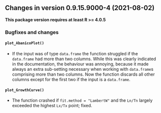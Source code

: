 




<!-- NEWS.md was auto-generated by NEWS.Rmd. Please DO NOT edit by hand!-->

## Changes in version 0.9.15.9000-4 (2021-08-02)

**This package version requires at least R \>= 4.0.5**

### Bugfixes and changes

#### `plot_AbanicoPlot()`

-   If the input was of type `data.frame` the function struggled if the
    `data.frame` had more than two columns. While this was clearly
    indicated in the documentation, the behaviour was annoying, because
    it made always an extra sub-setting necessary when working with
    `data.frame`s comprising more than two columns. Now the function
    discards all other columns except for the first two if the input is
    a `data.frame`.

#### `plot_GrowthCurve()`

-   The function crashed if `fit.method = "LambertW"` and the `Ln/Tn`
    largely exceeded the highest `Lx/Tx` point; fixed.

